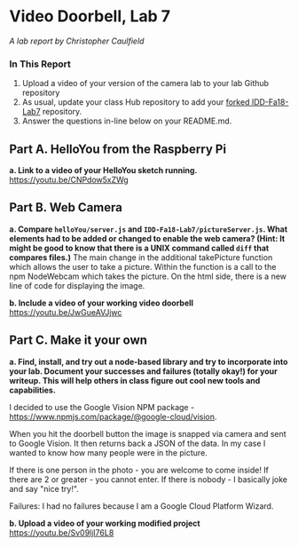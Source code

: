 # Video Doorbell, Lab 7

*A lab report by Christopher Caulfield*

### In This Report

1. Upload a video of your version of the camera lab to your lab Github repository
1. As usual, update your class Hub repository to add your [forked IDD-Fa18-Lab7](/FAR-Lab/IDD-Fa18-Lab7) repository.
1. Answer the questions in-line below on your README.md.

## Part A. HelloYou from the Raspberry Pi

**a. Link to a video of your HelloYou sketch running.**
https://youtu.be/CNPdow5xZWg

## Part B. Web Camera

**a. Compare `helloYou/server.js` and `IDD-Fa18-Lab7/pictureServer.js`. What elements had to be added or changed to enable the web camera? (Hint: It might be good to know that there is a UNIX command called `diff` that compares files.)**
The main change in the additional takePicture function which allows the user to take a picture. Within the function is a call to the npm NodeWebcam which takes the picture. On the html side, there is a new line of code for displaying the image. 

**b. Include a video of your working video doorbell**
https://youtu.be/JwGueAVJjwc

## Part C. Make it your own

**a. Find, install, and try out a node-based library and try to incorporate into your lab. Document your successes and failures (totally okay!) for your writeup. This will help others in class figure out cool new tools and capabilities.**

I decided to use the Google Vision NPM package - https://www.npmjs.com/package/@google-cloud/vision.

When you hit the doorbell button the image is snapped via camera and sent to Google Vision. It then returns back a JSON of the data. In my case I wanted to know how many people were in the picture.

If there is one person in the photo - you are welcome to come inside! If there are 2 or greater - you cannot enter. If there is nobody - I basically joke and say "nice try!".

Failures: I had no failures because I am a Google Cloud Platform Wizard. 

**b. Upload a video of your working modified project**
https://youtu.be/Sv09ljI76L8
